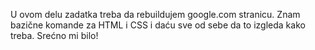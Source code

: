 U ovom delu zadatka treba da rebuildujem google.com stranicu. Znam bazične komande za HTML i CSS i daću sve od sebe da to izgleda kako treba. Srećno mi bilo!